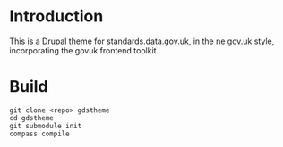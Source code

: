 # Introduction

This is a Drupal theme for standards.data.gov.uk, in the ne gov.uk style, incorporating the govuk frontend toolkit.

# Build

    git clone <repo> gdstheme
    cd gdstheme
    git submodule init
	compass compile
